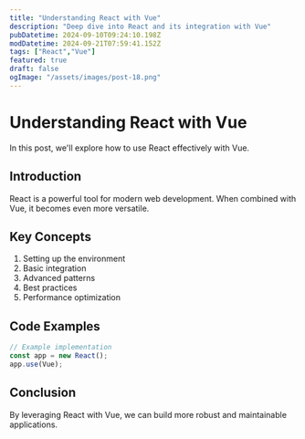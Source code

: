 ```yaml
---
title: "Understanding React with Vue"
description: "Deep dive into React and its integration with Vue"
pubDatetime: 2024-09-10T09:24:10.198Z
modDatetime: 2024-09-21T07:59:41.152Z
tags: ["React","Vue"]
featured: true
draft: false
ogImage: "/assets/images/post-18.png"
---
```


# Understanding React with Vue

In this post, we'll explore how to use React effectively with Vue.

## Introduction

React is a powerful tool for modern web development. When combined with Vue,
it becomes even more versatile.

## Key Concepts

1. Setting up the environment
2. Basic integration
3. Advanced patterns
4. Best practices
5. Performance optimization

## Code Examples

```javascript
// Example implementation
const app = new React();
app.use(Vue);
```

## Conclusion

By leveraging React with Vue, we can build more robust and maintainable applications.
